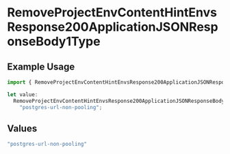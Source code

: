 # RemoveProjectEnvContentHintEnvsResponse200ApplicationJSONResponseBody1Type

## Example Usage

```typescript
import { RemoveProjectEnvContentHintEnvsResponse200ApplicationJSONResponseBody1Type } from "@vercel/sdk/models/operations/removeprojectenv.js";

let value:
  RemoveProjectEnvContentHintEnvsResponse200ApplicationJSONResponseBody1Type =
    "postgres-url-non-pooling";
```

## Values

```typescript
"postgres-url-non-pooling"
```